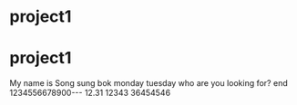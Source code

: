 # project1
# project1
My name is Song sung bok
monday tuesday who are you looking for? 
end
1234556678900---
12.31
12343
36454546
